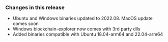 ### Changes in this release
- Ubuntu and Windows binaries updated to 2022.08. MacOS update comes soon 
- Windows blockchain-explorer now comes with 3rd party dlls
- Added binaries compatible with Ubuntu 18.04-arm64 and 22.04-arm64

